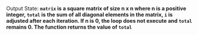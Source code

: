 Output State: **`matrix` is a square matrix of size n x n where n is a positive integer, `total` is the sum of all diagonal elements in the matrix, `i` is adjusted after each iteration. If n is 0, the loop does not execute and `total` remains 0. The function returns the value of `total`**